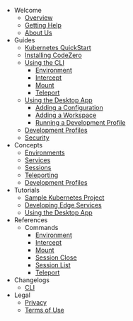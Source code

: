<!-- Keep the * file extensions for broken link checking -->

- Welcome
  - [Overview](/welcome/overview)
  - [Getting Help](/welcome/getting-help)
  - [About Us](/welcome/about-us)
- Guides
  - [Kubernetes QuickStart](/guides/kubernetes-quickstart)
  - [Installing CodeZero](/guides/installing)
  - [Using the CLI](/guides/using-cli)
    - [Environment](/guides/commands/environment)
    - [Intercept](/guides/commands/intercept)
    - [Mount](/guides/commands/mount)
    - [Teleport](/guides/commands/teleport)
  - [Using the Desktop App](/guides/using-desktop-app)
    - [Adding a Configuration](/guides/usage/adding-a-configuration)
    - [Adding a Workspace](/guides/usage/adding-a-workspace)
    - [Running a Development Profile](/guides/usage/running-a-dev-profile)
  - [Development Profiles](/guides/development-profiles)
  - [Security](/guides/security)
- Concepts
  - [Environments](/concepts/environments)
  - [Services](/concepts/services)
  - [Sessions](/concepts/sessions)
  - [Teleporting](/concepts/teleporting)
  - [Development Profiles](/concepts/profiles)
- Tutorials
  - [Sample Kubernetes Project](/tutorials/sample-project)
  - [Developing Edge Services](/tutorials/edge)
  - [Using the Desktop App](/tutorials/desktop-app)
- References
  - Commands
    - [Environment](/references/environment)
    - [Intercept](/references/intercept)
    - [Mount](/references/mount)
    - [Session Close](/references/session-close)
    - [Session List](/references/session-list)
    - [Teleport](/references/teleport)
- Changelogs
  - [CLI](/changelogs/cli)
- Legal
  - [Privacy](https://codezero.io/privacy)
  - [Terms of Use](https://codezero.io/terms)

